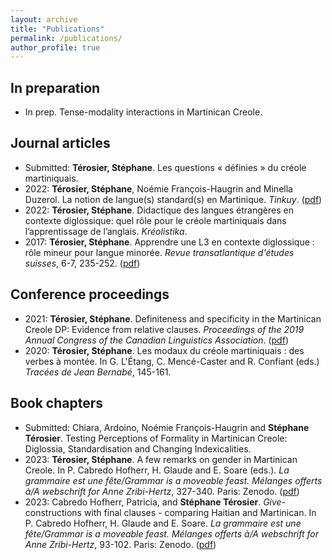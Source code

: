 ```yaml
---
layout: archive
title: "Publications"
permalink: /publications/
author_profile: true
---
```


## In preparation
- In prep. Tense-modality interactions in Martinican Creole.

## Journal articles
- Submitted: **Térosier, Stéphane**. Les questions « définies » du créole martiniquais.
- 2022: **Térosier, Stéphane**, Noémie François-Haugrin and Minella Duzerol. La notion de langue(s) standard(s) en Martinique. *Tinkuy*. ([pdf](https://llm.umontreal.ca/public/FAS/llm/Documents/2-Recherche/Tinkuy_No_27.pdf))
- 2022: **Térosier, Stéphane**. Didactique des langues étrangères en contexte diglossique: quel rôle pour le créole martiniquais dans l’apprentissage de l’anglais. *Kréolistika*.
- 2017: **Térosier, Stéphane**. Apprendre une L3 en contexte diglossique : rôle mineur pour langue minorée. _Revue transatlantique d'études suisses_, 6-7, 235-252. ([pdf](https://llm.umontreal.ca/public/FAS/llm/Documents/2-Recherche/RTES-6-7.pdf#page=235))

## Conference proceedings
- 2021: **Térosier, Stéphane**. Definiteness and specificity in the Martinican Creole DP: Evidence from relative clauses. _Proceedings of the 2019 Annual Congress of the Canadian Linguistics Association_. ([pdf](https://cla-acl.ca/pdfs/actes-2019/Terosier-CLA-2019.pdf))
- 2020: **Térosier, Stéphane**. Les modaux du créole martiniquais : des verbes à montée. In G. L'Étang, C. Mencé-Caster and R. Confiant (eds.) _Tracées de Jean Bernabé_, 145-161.

## Book chapters
- Submitted: Chiara, Ardoino, Noémie François-Haugrin and **Stéphane Térosier**. Testing Perceptions of Formality in Martinican Creole: Diglossia, Standardisation and Changing Indexicalities.
- 2023: **Térosier, Stéphane**. A few remarks on gender in Martinican Creole. In P. Cabredo Hofherr, H. Glaude and E. Soare (eds.). *La grammaire est une fête/Grammar is a moveable feast. Mélanges offerts à/A webschrift for Anne Zribi-Hertz*, 327-340. Paris: Zenodo. ([pdf](https://sterosier.github.io/files/Terosier-2023-genderMC.pdf))
- 2023: Cabredo Hofherr, Patricia, and **Stéphane Térosier**. *Give*-constructions with final clauses - comparing Haitian and Martinican. In P. Cabredo Hofherr, H. Glaude and E. Soare. *La grammaire est une fête/Grammar is a moveable feast. Mélanges offerts à/A webschrift for Anne Zribi-Hertz*, 93-102. Paris: Zenodo. ([pdf](https://sterosier.github.io/files/CabredoHofherr-Terosier-2023-give.pdf))

